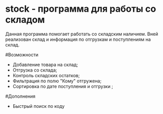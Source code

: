 # stock - программа для работы со складом

Данная программа помогает работать со складским наличием. Вней реализован склад и информация по отгрузкам и поступлениям на склад.

#Возможности

- Добавление товара на склад;
- Отгрузка со склада;
- Контроль складских остатков;
- Фильтрация по полю "Кому" отгружена;
- Сортировка по дате поступления и отгрузки ;

#Дополнения

- Быстрый поиск по коду
